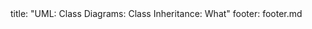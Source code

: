 <frontmatter>
title: "UML: Class Diagrams: Class Inheritance: What"
footer: footer.md
</frontmatter>

<include src="navbar.md" boilerplate />

<include src="unit-inPage-asFlat.md" boilerplate />